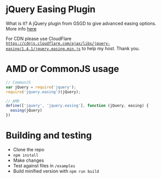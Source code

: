 # jQuery Easing Plugin

What is it? A jQuery plugin from GSGD to give advanced easing options. More info [here](http://gsgd.co.uk/sandbox/jquery/easing)

For CDN please use CloudFlare [`https://cdnjs.cloudflare.com/ajax/libs/jquery-easing/1.4.1/jquery.easing.min.js`](https://cdnjs.cloudflare.com/ajax/libs/jquery-easing/1.4.1/jquery.easing.min.js) to help my host. Thank you.

# AMD or CommonJS usage

```js
// CommonJS
var jQuery = require('jquery');
require('jquery.easing')(jQuery);

// AMD
define(['jquery', 'jquery.easing'], function (jQuery, easing) {
  easing(jQuery)
})
```

# Building and testing

* Clone the repo
* `npm install`
* Make changes
* Test against files in `/examples`
* Build minified version with `npm run build`
